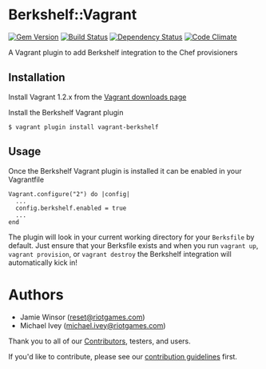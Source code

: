 # Berkshelf::Vagrant
[![Gem Version](https://badge.fury.io/rb/vagrant-berkshelf.png)](http://badge.fury.io/rb/vagrant-berkshelf)
[![Build Status](https://travis-ci.org/RiotGames/vagrant-berkshelf.png?branch=master)](https://travis-ci.org/RiotGames/vagrant-berkshelf)
[![Dependency Status](https://gemnasium.com/RiotGames/vagrant-berkshelf.png)](https://gemnasium.com/RiotGames/vagrant-berkshelf)
[![Code Climate](https://codeclimate.com/github/RiotGames/vagrant-berkshelf.png)](https://codeclimate.com/github/RiotGames/vagrant-berkshelf)

A Vagrant plugin to add Berkshelf integration to the Chef provisioners

## Installation

Install Vagrant 1.2.x from the [Vagrant downloads page](http://downloads.vagrantup.com/)

Install the Berkshelf Vagrant plugin

    $ vagrant plugin install vagrant-berkshelf

## Usage

Once the Berkshelf Vagrant plugin is installed it can be enabled in your Vagrantfile


    Vagrant.configure("2") do |config|
      ...
      config.berkshelf.enabled = true
      ...
    end

The plugin will look in your current working directory for your `Berksfile` by default. Just ensure that your Berksfile exists and when you run `vagrant up`, `vagrant provision`, or `vagrant destroy` the Berkshelf integration will automatically kick in!

# Authors
- Jamie Winsor (<reset@riotgames.com>)
- Michael Ivey (<michael.ivey@riotgames.com>)

Thank you to all of our [Contributors](https://github.com/RiotGames/vagrant-berkshelf/graphs/contributors), testers, and users.

If you'd like to contribute, please see our [contribution guidelines](https://github.com/RiotGames/vagrant-berkshelf/blob/master/CONTRIBUTING.md) first.
